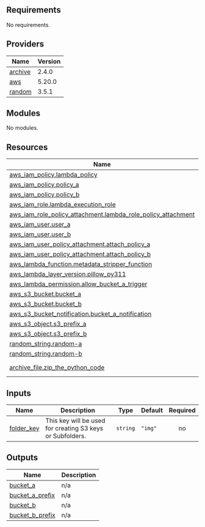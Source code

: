 ## Requirements

No requirements.

## Providers

| Name | Version |
|------|---------|
| <a name="provider_archive"></a> [archive](#provider\_archive) | 2.4.0 |
| <a name="provider_aws"></a> [aws](#provider\_aws) | 5.20.0 |
| <a name="provider_random"></a> [random](#provider\_random) | 3.5.1 |

## Modules

No modules.

## Resources

| Name | Type |
|------|------|
| [aws_iam_policy.lambda_policy](https://registry.terraform.io/providers/hashicorp/aws/latest/docs/resources/iam_policy) | resource |
| [aws_iam_policy.policy_a](https://registry.terraform.io/providers/hashicorp/aws/latest/docs/resources/iam_policy) | resource |
| [aws_iam_policy.policy_b](https://registry.terraform.io/providers/hashicorp/aws/latest/docs/resources/iam_policy) | resource |
| [aws_iam_role.lambda_execution_role](https://registry.terraform.io/providers/hashicorp/aws/latest/docs/resources/iam_role) | resource |
| [aws_iam_role_policy_attachment.lambda_role_policy_attachment](https://registry.terraform.io/providers/hashicorp/aws/latest/docs/resources/iam_role_policy_attachment) | resource |
| [aws_iam_user.user_a](https://registry.terraform.io/providers/hashicorp/aws/latest/docs/resources/iam_user) | resource |
| [aws_iam_user.user_b](https://registry.terraform.io/providers/hashicorp/aws/latest/docs/resources/iam_user) | resource |
| [aws_iam_user_policy_attachment.attach_policy_a](https://registry.terraform.io/providers/hashicorp/aws/latest/docs/resources/iam_user_policy_attachment) | resource |
| [aws_iam_user_policy_attachment.attach_policy_b](https://registry.terraform.io/providers/hashicorp/aws/latest/docs/resources/iam_user_policy_attachment) | resource |
| [aws_lambda_function.metadata_stripper_function](https://registry.terraform.io/providers/hashicorp/aws/latest/docs/resources/lambda_function) | resource |
| [aws_lambda_layer_version.pillow_py311](https://registry.terraform.io/providers/hashicorp/aws/latest/docs/resources/lambda_layer_version) | resource |
| [aws_lambda_permission.allow_bucket_a_trigger](https://registry.terraform.io/providers/hashicorp/aws/latest/docs/resources/lambda_permission) | resource |
| [aws_s3_bucket.bucket_a](https://registry.terraform.io/providers/hashicorp/aws/latest/docs/resources/s3_bucket) | resource |
| [aws_s3_bucket.bucket_b](https://registry.terraform.io/providers/hashicorp/aws/latest/docs/resources/s3_bucket) | resource |
| [aws_s3_bucket_notification.bucket_a_notification](https://registry.terraform.io/providers/hashicorp/aws/latest/docs/resources/s3_bucket_notification) | resource |
| [aws_s3_object.s3_prefix_a](https://registry.terraform.io/providers/hashicorp/aws/latest/docs/resources/s3_object) | resource |
| [aws_s3_object.s3_prefix_b](https://registry.terraform.io/providers/hashicorp/aws/latest/docs/resources/s3_object) | resource |
| [random_string.random-a](https://registry.terraform.io/providers/hashicorp/random/latest/docs/resources/string) | resource |
| [random_string.random-b](https://registry.terraform.io/providers/hashicorp/random/latest/docs/resources/string) | resource |
| [archive_file.zip_the_python_code](https://registry.terraform.io/providers/hashicorp/archive/latest/docs/data-sources/file) | data source |

## Inputs

| Name | Description | Type | Default | Required |
|------|-------------|------|---------|:--------:|
| <a name="input_folder_key"></a> [folder\_key](#input\_folder\_key) | This key will be used for creating S3 keys or Subfolders. | `string` | `"img"` | no |

## Outputs

| Name | Description |
|------|-------------|
| <a name="output_bucket_a"></a> [bucket\_a](#output\_bucket\_a) | n/a |
| <a name="output_bucket_a_prefix"></a> [bucket\_a\_prefix](#output\_bucket\_a\_prefix) | n/a |
| <a name="output_bucket_b"></a> [bucket\_b](#output\_bucket\_b) | n/a |
| <a name="output_bucket_b_prefix"></a> [bucket\_b\_prefix](#output\_bucket\_b\_prefix) | n/a |
